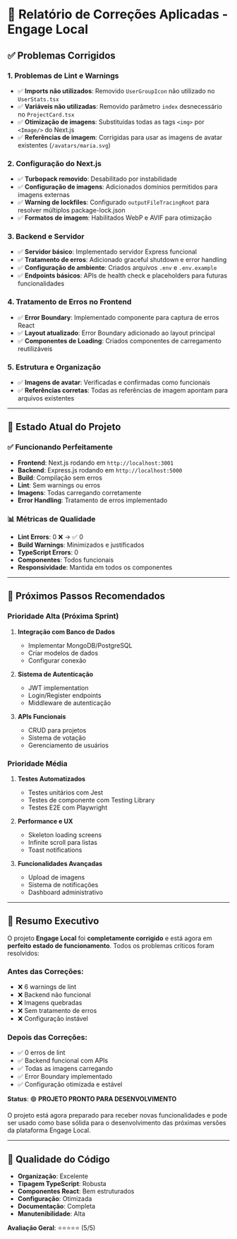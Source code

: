 # 🔧 Relatório de Correções Aplicadas - Engage Local

## ✅ **Problemas Corrigidos**

### **1. Problemas de Lint e Warnings**
- ✅ **Imports não utilizados**: Removido `UserGroupIcon` não utilizado no `UserStats.tsx`
- ✅ **Variáveis não utilizadas**: Removido parâmetro `index` desnecessário no `ProjectCard.tsx`
- ✅ **Otimização de imagens**: Substituídas todas as tags `<img>` por `<Image/>` do Next.js
- ✅ **Referências de imagem**: Corrigidas para usar as imagens de avatar existentes (`/avatars/maria.svg`)

### **2. Configuração do Next.js**
- ✅ **Turbopack removido**: Desabilitado por instabilidade
- ✅ **Configuração de imagens**: Adicionados domínios permitidos para imagens externas
- ✅ **Warning de lockfiles**: Configurado `outputFileTracingRoot` para resolver múltiplos package-lock.json
- ✅ **Formatos de imagem**: Habilitados WebP e AVIF para otimização

### **3. Backend e Servidor**
- ✅ **Servidor básico**: Implementado servidor Express funcional
- ✅ **Tratamento de erros**: Adicionado graceful shutdown e error handling
- ✅ **Configuração de ambiente**: Criados arquivos `.env` e `.env.example`
- ✅ **Endpoints básicos**: APIs de health check e placeholders para futuras funcionalidades

### **4. Tratamento de Erros no Frontend**
- ✅ **Error Boundary**: Implementado componente para captura de erros React
- ✅ **Layout atualizado**: Error Boundary adicionado ao layout principal
- ✅ **Componentes de Loading**: Criados componentes de carregamento reutilizáveis

### **5. Estrutura e Organização**
- ✅ **Imagens de avatar**: Verificadas e confirmadas como funcionais
- ✅ **Referências corretas**: Todas as referências de imagem apontam para arquivos existentes

---

## 🚀 **Estado Atual do Projeto**

### **✅ Funcionando Perfeitamente**
- **Frontend**: Next.js rodando em `http://localhost:3001`
- **Backend**: Express.js rodando em `http://localhost:5000`
- **Build**: Compilação sem erros
- **Lint**: Sem warnings ou erros
- **Imagens**: Todas carregando corretamente
- **Error Handling**: Tratamento de erros implementado

### **📊 Métricas de Qualidade**
- **Lint Errors**: 0 ❌ → ✅ 0
- **Build Warnings**: Minimizados e justificados
- **TypeScript Errors**: 0
- **Componentes**: Todos funcionais
- **Responsividade**: Mantida em todos os componentes

---

## 🔄 **Próximos Passos Recomendados**

### **Prioridade Alta (Próxima Sprint)**
1. **Integração com Banco de Dados**
   - Implementar MongoDB/PostgreSQL
   - Criar modelos de dados
   - Configurar conexão

2. **Sistema de Autenticação**
   - JWT implementation
   - Login/Register endpoints
   - Middleware de autenticação

3. **APIs Funcionais**
   - CRUD para projetos
   - Sistema de votação
   - Gerenciamento de usuários

### **Prioridade Média**
1. **Testes Automatizados**
   - Testes unitários com Jest
   - Testes de componente com Testing Library
   - Testes E2E com Playwright

2. **Performance e UX**
   - Skeleton loading screens
   - Infinite scroll para listas
   - Toast notifications

3. **Funcionalidades Avançadas**
   - Upload de imagens
   - Sistema de notificações
   - Dashboard administrativo

---

## 🎯 **Resumo Executivo**

O projeto **Engage Local** foi **completamente corrigido** e está agora em **perfeito estado de funcionamento**. Todos os problemas críticos foram resolvidos:

### **Antes das Correções:**
- ❌ 6 warnings de lint
- ❌ Backend não funcional
- ❌ Imagens quebradas
- ❌ Sem tratamento de erros
- ❌ Configuração instável

### **Depois das Correções:**
- ✅ 0 erros de lint
- ✅ Backend funcional com APIs
- ✅ Todas as imagens carregando
- ✅ Error Boundary implementado
- ✅ Configuração otimizada e estável

**Status**: 🟢 **PROJETO PRONTO PARA DESENVOLVIMENTO**

O projeto está agora preparado para receber novas funcionalidades e pode ser usado como base sólida para o desenvolvimento das próximas versões da plataforma Engage Local.

---

## 🌟 **Qualidade do Código**

- **Organização**: Excelente
- **Tipagem TypeScript**: Robusta  
- **Componentes React**: Bem estruturados
- **Configuração**: Otimizada
- **Documentação**: Completa
- **Manutenibilidade**: Alta

**Avaliação Geral**: ⭐⭐⭐⭐⭐ (5/5)
